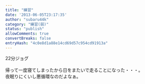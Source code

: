 ```yaml
---
title: "練習"
date: '2013-06-05T23:17:35'
author: "subaru44k"
category: "練習(弱)"
status: "publish"
allowComments: true
convertBreaks: false
entryHash: "4c0e8d1a88e14cd69d57c954cd91913a"
---
```

22分ジョグ<br>
<br>
帰って一度寝てしまったから日をまたいで走ることになった・・・。<br>
夜眠りにくいし悪循環なのだよなぁ。
